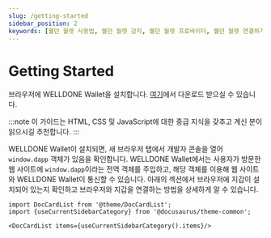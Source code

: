 ```yaml
---
slug: /getting-started
sidebar_position: 2
keywords: [웰던 월렛 사용법, 웰던 월렛 감지, 웰던 월렛 프로바이더, 웰던 월렛 연결하기]
---
```


# Getting Started

브라우저에 WELLDONE Wallet을 설치합니다. [여기](https://chrome.google.com/webstore/detail/welldone-wallet/bmkakpenjmcpfhhjadflneinmhboecjf?hl=ko)에서 다운로드 받으실 수 있습니다.

:::note
이 가이드는 HTML, CSS 및 JavaScript에 대한 중급 지식을 갖추고 계신 분이 읽으시길 추천합니다.
:::

WELLDONE Wallet이 설치되면, 새 브라우저 탭에서 개발자 콘솔을 열어 `window.dapp` 객체가 있음을 확인합니다. WELLDONE Wallet에서는 사용자가 방문한 웹 사이트에 `window.dapp`이라는 전역 객체를 주입하고, 해당 객체를 이용해 웹 사이트와 WELLDONE Wallet이 통신할 수 있습니다. 아래의 섹션에서 브라우저에 지갑이 설치되어 있는지 확인하고 브라우저와 지갑을 연결하는 방법을 상세하게 알 수 있습니다. 

```mdx-code-block
import DocCardList from '@theme/DocCardList';
import {useCurrentSidebarCategory} from '@docusaurus/theme-common';

<DocCardList items={useCurrentSidebarCategory().items}/>
```
